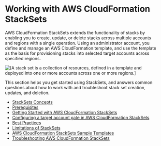 # Working with AWS CloudFormation StackSets<a name="what-is-cfnstacksets"></a>

AWS CloudFormation StackSets extends the functionality of stacks by enabling you to create, update, or delete stacks across multiple accounts and regions with a single operation\. Using an administrator account, you define and manage an AWS CloudFormation template, and use the template as the basis for provisioning stacks into selected target accounts across specified regions\.

![\[A stack set is a collection of resources, defined in a template and deployed
                into one or more accounts across one or more regions.\]](http://docs.aws.amazon.com/AWSCloudFormation/latest/UserGuide/images/stack_set_conceptual_sv.png)

This section helps you get started using StackSets, and answers common questions about how to work with and troubleshoot stack set creation, updates, and deletion\.


+ [StackSets Concepts](stacksets-concepts.md)
+ [Prerequisites](stacksets-prereqs.md)
+ [Getting Started with AWS CloudFormation StackSets](stacksets-getting-started.md)
+ [Configuring a target account gate in AWS CloudFormation StackSets](stacksets-account-gating.md)
+ [Best Practices](stacksets-bestpractices.md)
+ [Limitations of StackSets](stacksets-limitations.md)
+ [AWS CloudFormation StackSets Sample Templates](stacksets-sampletemplates.md)
+ [Troubleshooting AWS CloudFormation StackSets](stacksets-troubleshooting.md)